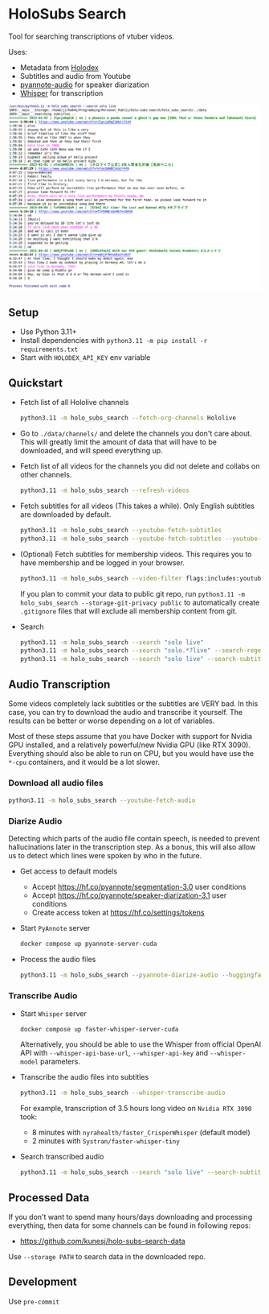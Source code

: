 # HoloSubs Search

Tool for searching transcriptions of vtuber videos.

Uses:
- Metadata from [Holodex](https://holodex.net)
- Subtitles and audio from Youtube
- [pyannote-audio](https://github.com/pyannote/pyannote-audio) for speaker diarization
- [Whisper](https://github.com/fedirz/faster-whisper-server) for transcription

![example.png](./example.png)


## Setup

- Use Python 3.11+
- Install dependencies with `python3.11 -m pip install -r requirements.txt`
- Start with `HOLODEX_API_KEY` env variable


## Quickstart

- Fetch list of all Hololive channels

    ```bash
    python3.11 -m holo_subs_search --fetch-org-channels Hololive
    ```


- Go to `./data/channels/` and delete the channels you don't care about. This will greatly limit the amount of data that will have to be downloaded, and will speed everything up.


- Fetch list of all videos for the channels you did not delete and collabs on other channels.

    ```bash
    python3.11 -m holo_subs_search --refresh-videos
    ```


- Fetch subtitles for all videos (This takes a while). Only English subtitles are downloaded by default.

    ```bash
    python3.11 -m holo_subs_search --youtube-fetch-subtitles
    python3.11 -m holo_subs_search --youtube-fetch-subtitles --youtube-fetch-subtitles-langs en jp id
    ```


- (Optional) Fetch subtitles for membership videos. This requires you to have membership and be logged in your browser.

    ```bash
    python3.11 -m holo_subs_search --video-filter flags:includes:youtube-membership --youtube-fetch-subtitles --youtube-memberships UCHsx4Hqa-1ORjQTh9TYDhww --youtube-cookies-from-browser chrome
    ```

  If you plan to commit your data to public git repo, run `python3.11 -m holo_subs_search --storage-git-privacy public` to automatically create `.gitignore` files that will exclude all membership content from git.


- Search

    ```bash
    python3.11 -m holo_subs_search --search "solo live"
    python3.11 -m holo_subs_search --search "solo.*?live" --search-regex
    python3.11 -m holo_subs_search --search "solo live" --search-subtitle-filter source:eq:youtube langs:includes:en
    ```


## Audio Transcription

Some videos completely lack subtitles or the subtitles are VERY bad. In this case, you can try to download the audio and transcribe it yourself. The results can be better or worse depending on a lot of variables.

Most of these steps assume that you have Docker with support for Nvidia GPU installed, and a relatively powerful/new Nvidia GPU (like RTX 3090). 
Everything should also be able to run on CPU, but you would have use the `*-cpu` containers, and it would be a lot slower.

### Download all audio files

```bash
python3.11 -m holo_subs_search --youtube-fetch-audio
```

### Diarize Audio

Detecting which parts of the audio file contain speech, is needed to prevent hallucinations later in the transcription step. As a bonus, this will also allow us to detect which lines were spoken by who in the future.

- Get access to default models
    - Accept https://hf.co/pyannote/segmentation-3.0 user conditions
    - Accept https://hf.co/pyannote/speaker-diarization-3.1 user conditions
    - Create access token at https://hf.co/settings/tokens 


- Start `PyAnnote` server
    ```bash
    docker compose up pyannote-server-cuda
    ```


- Process the audio files
    ```bash
    python3.11 -m holo_subs_search --pyannote-diarize-audio --huggingface-token "abcdefgh"
    ```


### Transcribe Audio

- Start `Whisper` server
    ```bash
    docker compose up faster-whisper-server-cuda
    ```
    
    Alternatively, you should be able to use the Whisper from official OpenAI API with `--whisper-api-base-url`, `--whisper-api-key` and `--whisper-model` parameters.


- Transcribe the audio files into subtitles
    ```bash
    python3.11 -m holo_subs_search --whisper-transcribe-audio
    ```

    For example, transcription of 3.5 hours long video on `Nvidia RTX 3090` took:
    - 8 minutes with `nyrahealth/faster_CrisperWhisper` (default model)
    - 2 minutes with `Systran/faster-whisper-tiny`

- Search transcribed audio
    ```bash
    python3.11 -m holo_subs_search --search "solo live" --search-subtitle-filter source:eq:whisper
    ```


## Processed Data

If you don't want to spend many hours/days downloading and processing everything, then data for some channels can be found in following repos:

- https://github.com/kunesj/holo-subs-search-data

Use `--storage PATH` to search data in the downloaded repo.


## Development

Use `pre-commit`
